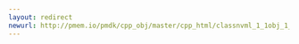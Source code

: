 ```yaml
---
layout: redirect
newurl: http://pmem.io/pmdk/cpp_obj/master/cpp_html/classnvml_1_1obj_1_1standard__alloc__policy_3_01void_01_4-members.html
---
```

